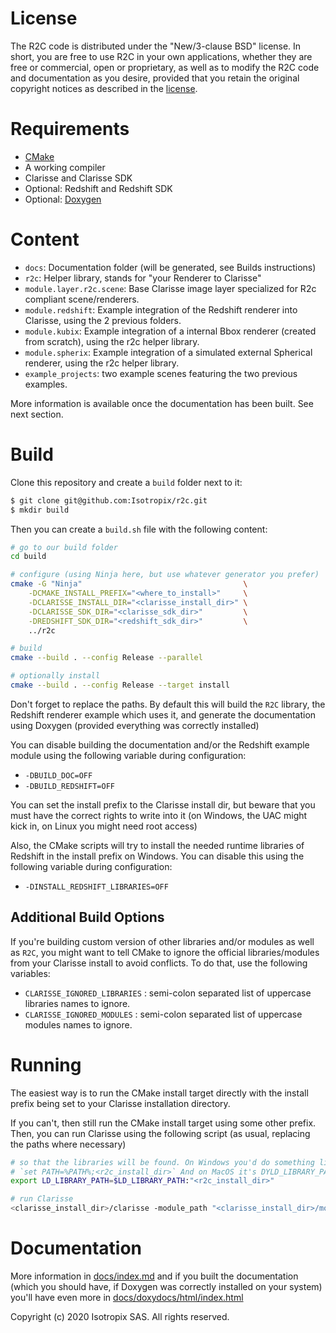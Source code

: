 # License

The R2C code is distributed under the "New/3-clause BSD" license. In short, you are free to use R2C
in your own applications, whether they are free or commercial, open or proprietary, as well as to modify
the R2C code and documentation as you desire, provided that you retain the original copyright notices as
described in the [license](./License.txt).

# Requirements

- [CMake](https://cmake.org/)
- A working compiler
- Clarisse and Clarisse SDK
- Optional: Redshift and Redshift SDK
- Optional: [Doxygen](https://www.doxygen.nl/download.html)

# Content

- `docs`: Documentation folder (will be generated, see Builds instructions)
- `r2c`: Helper library, stands for "your Renderer to Clarisse"
- `module.layer.r2c.scene`: Base Clarisse image layer specialized for R2c compliant scene/renderers.
- `module.redshift`: Example integration of the Redshift renderer into Clarisse, using the 2 previous folders.
- `module.kubix`: Example integration of a internal Bbox renderer (created from scratch), using the r2c helper library.
- `module.spherix`: Example integration of a simulated external Spherical renderer, using the r2c helper library.
- `example_projects`: two example scenes featuring the two previous examples.

More information is available once the documentation has been built. See next section.

# Build

Clone this repository and create a `build` folder next to it:

```sh
$ git clone git@github.com:Isotropix/r2c.git
$ mkdir build
```

Then you can create a `build.sh` file with the following content:

```sh
# go to our build folder
cd build

# configure (using Ninja here, but use whatever generator you prefer)
cmake -G "Ninja"                                    \
    -DCMAKE_INSTALL_PREFIX="<where_to_install>"     \
    -DCLARISSE_INSTALL_DIR="<clarisse_install_dir>" \
    -DCLARISSE_SDK_DIR="<clarisse_sdk_dir>"         \
    -DREDSHIFT_SDK_DIR="<redshift_sdk_dir>"         \
    ../r2c

# build
cmake --build . --config Release --parallel

# optionally install
cmake --build . --config Release --target install
```

Don't forget to replace the paths. By default this will build the `R2C`
library, the Redshift renderer example which uses it, and generate the
documentation using Doxygen (provided everything was correctly installed)

You can disable building the documentation and/or the Redshift example module using
the following variable during configuration:

- `-DBUILD_DOC=OFF`
- `-DBUILD_REDSHIFT=OFF`

You can set the install prefix to the Clarisse install dir, but beware that you must have the
correct rights to write into it (on Windows, the UAC might kick in, on Linux you might need root
access)

Also, the CMake scripts will try to install the needed runtime libraries of Redshift in the
install prefix on Windows. You can disable this using the following variable during configuration:

- `-DINSTALL_REDSHIFT_LIBRARIES=OFF`

## Additional Build Options

If you're building custom version of other libraries and/or modules as well as `R2C`, you might
want to tell CMake to ignore the official libraries/modules from your Clarisse install to avoid
conflicts. To do that, use the following variables:

- `CLARISSE_IGNORED_LIBRARIES` : semi-colon separated list of uppercase libraries names to ignore.
- `CLARISSE_IGNORED_MODULES` : semi-colon separated list of uppercase modules names to ignore.

# Running

The easiest way is to run the CMake install target directly with the install prefix
being set to your Clarisse installation directory.

If you can't, then still run the CMake install target using some other prefix. Then,
you can run Clarisse using the following script (as usual, replacing the paths where
necessary)

```sh
# so that the libraries will be found. On Windows you'd do something like
# `set PATH=%PATH%;<r2c_install_dir>` And on MacOS it's DYLD_LIBRARY_PATH
export LD_LIBRARY_PATH=$LD_LIBRARY_PATH:"<r2c_install_dir>"

# run Clarisse
<clarisse_install_dir>/clarisse -module_path "<clarisse_install_dir>/module" "<r2c_install_dir>/module"
```

# Documentation

More information in [docs/index.md](./docs/index.md) and if you built the documentation (which you should have,
if Doxygen was correctly installed on your system) you'll have even more in [docs/doxydocs/html/index.html](./docs/doxydocs/html/index.html)

Copyright (c) 2020 Isotropix SAS. All rights reserved.
